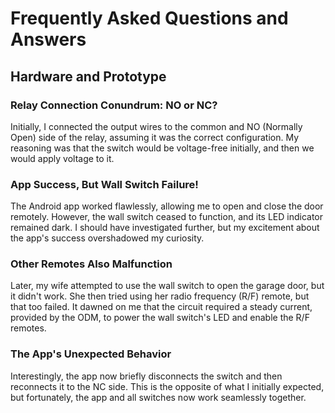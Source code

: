 # Frequently Asked Questions and Answers

## Hardware and Prototype

### Relay Connection Conundrum: NO or NC?

Initially, I connected the output wires to the common and NO (Normally Open) side of the relay,
assuming it was the correct configuration. My reasoning was that the switch would be voltage-free
initially, and then we would apply voltage to it.

### App Success, But Wall Switch Failure!

The Android app worked flawlessly, allowing me to open and close the door remotely. However, the
wall switch ceased to function, and its LED indicator remained dark. I should have investigated
further, but my excitement about the app's success overshadowed my curiosity.

### Other Remotes Also Malfunction

Later, my wife attempted to use the wall switch to open the garage door, but it didn't work. She
then tried using her radio frequency (R/F) remote, but that too failed. It dawned on me that the
circuit required a steady current, provided by the ODM, to power the wall switch's LED and enable
the R/F remotes.

### The App's Unexpected Behavior

Interestingly, the app now briefly disconnects the switch and then reconnects it to the NC side.
This is the opposite of what I initially expected, but fortunately, the app and all switches now
work seamlessly together.
